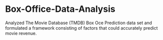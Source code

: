 # Box-Office-Data-Analysis
Analyzed The Movie Database (TMDB) Box Oce Prediction data set and formulated a framework consisting of factors that could accurately predict movie revenue.
